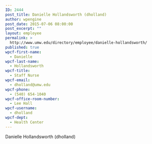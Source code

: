 ```yaml
---
ID: 2444
post_title: Danielle Hollandsworth (dholland)
author: wpengine
post_date: 2015-07-06 08:00:00
post_excerpt: ""
layout: employee
permalink: >
  http://www.umw.edu/directory/employee/danielle-hollandsworth/
published: true
wpcf-first-name:
  - Danielle
wpcf-last-name:
  - Hollandsworth
wpcf-title:
  - Staff Nurse
wpcf-email:
  - dholland@umw.edu
wpcf-phone:
  - (540) 654-1040
wpcf-office-room-number:
  - Lee Hall
wpcf-username:
  - dholland
wpcf-dept:
  - Health Center
---
```

Danielle Hollandsworth (dholland)